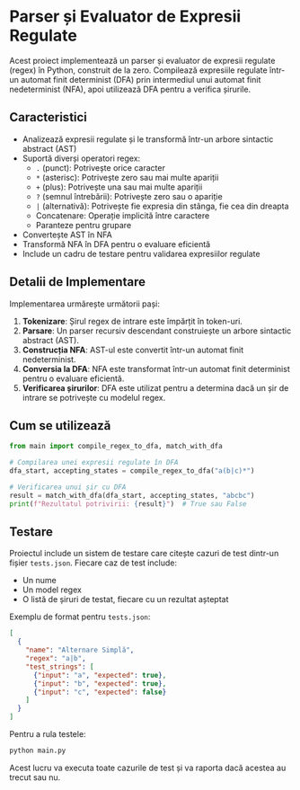 # Parser și Evaluator de Expresii Regulate

Acest proiect implementează un parser și evaluator de expresii regulate (regex) în Python, construit de la zero. Compilează expresiile regulate într-un automat finit determinist (DFA) prin intermediul unui automat finit nedeterminist (NFA), apoi utilizează DFA pentru a verifica șirurile.

## Caracteristici

- Analizează expresii regulate și le transformă într-un arbore sintactic abstract (AST)
- Suportă diverși operatori regex:
  - `.` (punct): Potrivește orice caracter
  - `*` (asterisc): Potrivește zero sau mai multe apariții
  - `+` (plus): Potrivește una sau mai multe apariții
  - `?` (semnul întrebării): Potrivește zero sau o apariție
  - `|` (alternativă): Potrivește fie expresia din stânga, fie cea din dreapta
  - Concatenare: Operație implicită între caractere
  - Paranteze pentru grupare
- Convertește AST în NFA
- Transformă NFA în DFA pentru o evaluare eficientă
- Include un cadru de testare pentru validarea expresiilor regulate

## Detalii de Implementare

Implementarea urmărește următorii pași:

1. **Tokenizare**: Șirul regex de intrare este împărțit în token-uri.
2. **Parsare**: Un parser recursiv descendant construiește un arbore sintactic abstract (AST).
3. **Construcția NFA**: AST-ul este convertit într-un automat finit nedeterminist.
4. **Conversia la DFA**: NFA este transformat într-un automat finit determinist pentru o evaluare eficientă.
5. **Verificarea șirurilor**: DFA este utilizat pentru a determina dacă un șir de intrare se potrivește cu modelul regex.

## Cum se utilizează

```python
from main import compile_regex_to_dfa, match_with_dfa

# Compilarea unei expresii regulate în DFA
dfa_start, accepting_states = compile_regex_to_dfa("a(b|c)*")

# Verificarea unui șir cu DFA
result = match_with_dfa(dfa_start, accepting_states, "abcbc")
print(f"Rezultatul potrivirii: {result}")  # True sau False
```

## Testare

Proiectul include un sistem de testare care citește cazuri de test dintr-un fișier `tests.json`. Fiecare caz de test include:
- Un nume
- Un model regex
- O listă de șiruri de testat, fiecare cu un rezultat așteptat

Exemplu de format pentru `tests.json`:

```json
[
  {
    "name": "Alternare Simplă",
    "regex": "a|b",
    "test_strings": [
      {"input": "a", "expected": true},
      {"input": "b", "expected": true},
      {"input": "c", "expected": false}
    ]
  }
]
```

Pentru a rula testele:

```bash
python main.py
```

Acest lucru va executa toate cazurile de test și va raporta dacă acestea au trecut sau nu.